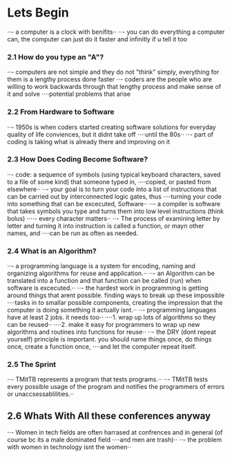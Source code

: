 # Lets Begin
⋅⋅- a computer is a clock with benifits⋅⋅
⋅⋅- you can do everything a computer can, the computer can just do it faster and infinitly if u tell it too
### 2.1 How do you type an "A"?
⋅⋅- computers are not simple and they do not "think" simply, everything for them is a lengthy process done faster
⋅⋅- coders are the people who are willing to work backwards through that lengthy process and make sense of it and solve ⋅⋅⋅⋅potential problems that arise
### 2.2 From Hardware to Software
⋅⋅- 1950s is when coders started creating software solutions for everyday quality of life conviences, but it didnt take off ⋅⋅⋅⋅until the 80s⋅⋅
⋅⋅- part of coding is taking what is already there and improving on it
### 2.3 How Does Coding Become Software?
⋅⋅- code: a sequence of symbols (using typical keyboard characters, saved to a file of some kind) that someone typed in, ⋅⋅⋅⋅copied, or pasted from elsewhere⋅⋅
⋅⋅- your goal is to turn your code into a list of instructions that can be carried out by interconnected logic gates, thus ⋅⋅⋅⋅turning your code into something that can be excecuted, Software⋅⋅
⋅⋅- a compiler is software that takes symbols you type and turns them into low level instructions (think bolus)
⋅⋅⋅⋅- every character matters⋅⋅
⋅⋅- The process of examining letter by letter and turning it into instruction is called a function, or mayn other names, and ⋅⋅⋅⋅can be run as often as needed.
### 2.4 What is an Algorithm?
⋅⋅- a programming language is a system for encoding, naming and organizing algorithms for reuse and application.⋅⋅
⋅⋅- an Algorithm can be translated into a function and that function can be called (run) when software is excecuted.⋅⋅
⋅⋅- the hardest work in programming is getting around things that arent possible. finding ways to break up these impossible ⋅⋅⋅⋅tasks in to smallar possible components, creating the impression that the computer is doing something it actually isnt.⋅⋅
⋅⋅- programming languages have at least 2 jobs. it needs too⋅⋅
⋅⋅⋅⋅1. wrap up lots of algorithms so they can be reused⋅⋅
⋅⋅⋅⋅2. make it easy for programmers to wrap up new algorithms and routines into functions for reuse⋅⋅
⋅⋅- the DRY (dont repeat yourself) principle is important. you should name things once, do things once, create a function once, ⋅⋅⋅⋅and let the computer repeat itself.
### 2.5 The Sprint
⋅⋅- TMitTB represents a program that tests programs.⋅⋅
⋅⋅- TMitTB tests every possible usage of the program and notifies the programmers of errors or unaccsessablilities.⋅⋅
## 2.6 Whats With All these conferences anyway
⋅⋅- Women in tech fields are often harrased at confrences and in general (of course bc its a male dominated field ⋅⋅⋅⋅and men are trash)⋅⋅
⋅⋅- the problem with women in technology isnt the women⋅⋅

